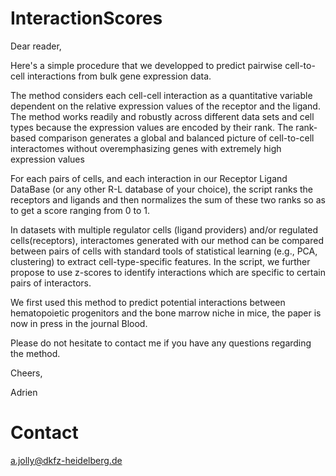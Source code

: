 # InteractionScores

Dear reader,

Here's a simple procedure that we developped to predict pairwise cell-to-cell interactions from  bulk gene expression data.

The method considers each cell-cell interaction as a quantitative variable dependent on the relative expression values of the receptor and the ligand. The method works readily and robustly across different data sets and cell types because the expression values are encoded by their rank. The rank-based comparison generates a global and balanced picture of cell-to-cell interactomes without overemphasizing genes with extremely high expression values

For each pairs of cells, and each interaction in our Receptor Ligand DataBase (or any other R-L database of your choice), the script ranks the receptors and ligands  and then normalizes the sum of these two ranks so as to get a score ranging from 0 to 1. 

In datasets with multiple regulator cells (ligand providers) and/or regulated cells(receptors), interactomes generated with our method can be compared between pairs of cells with standard tools of statistical learning (e.g., PCA, clustering) to extract cell-type-specific features.
In the script, we further propose to use z-scores to identify interactions which are specific to certain pairs of interactors. 

We first used this method to predict potential interactions between hematopoietic progenitors and the bone marrow niche in mice, the paper is now in press in the journal Blood.


Please do not hesitate to contact me if you have any questions regarding the method.

Cheers,


Adrien 

# Contact

a.jolly@dkfz-heidelberg.de

